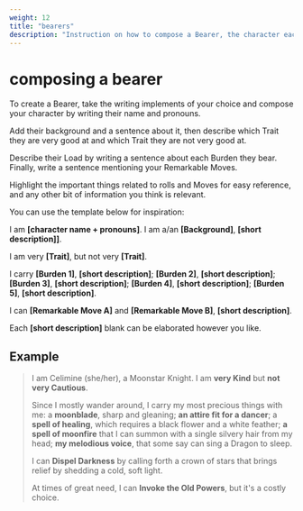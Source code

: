 ```yaml
---
weight: 12
title: "bearers"
description: "Instruction on how to compose a Bearer, the character each Brincante plays."
---
```


# composing a bearer

To create a Bearer, take the writing implements of your choice and compose your character by writing their name and pronouns.

Add their background and a sentence about it, then describe which Trait they are very good at and which Trait they are not very good at.

Describe their Load by writing a sentence about each Burden they bear. Finally, write a sentence mentioning your Remarkable Moves.

Highlight the important things related to rolls and Moves for easy reference, and any other bit of information you think is relevant.

You can use the template below for inspiration:

I am **[character name + pronouns]**. I am a/an **[Background]**, **[short description]]**.

I am very **[Trait]**, but not very **[Trait]**.

I carry **[Burden 1]**, **[short description]**; **[Burden 2]**, **[short description]**; **[Burden 3]**, **[short description]**; **[Burden 4]**, **[short description]**; **[Burden 5]**, **[short description]**.

I can **[Remarkable Move A]** and **[Remarkable Move B]**, **[short description]**.

Each **[short description]** blank can be elaborated however you like.

## Example

> I am Celimine (she/her), a Moonstar Knight. I am **very Kind** but **not very Cautious**.
>
> Since I mostly wander around, I carry my most precious things with me: a **moonblade**, sharp and gleaning; **an attire fit for a dancer**; a **spell of healing**, which requires a black flower and a white feather; **a spell of moonfire** that I can summon with a single silvery hair from my head; **my melodious voice**, that some say can sing a Dragon to sleep.
>
> I can **Dispel Darkness** by calling forth a crown of stars that brings relief by shedding a cold, soft light.
>
> At times of great need, I can **Invoke the Old Powers**, but it's a costly choice.